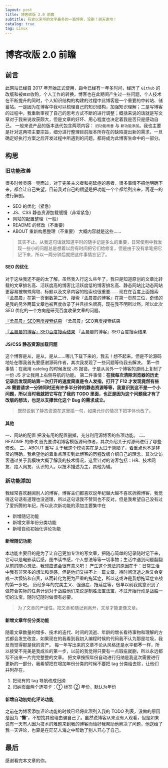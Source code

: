 ```yaml
---
layout: post
title: 博客改版 2.0 前瞻
subtitle: 有史以来写的文字最多的一篇博客，没删！谢天谢地！
catalog: true
tag: Linux
---
```


# 博客改版 2.0 前瞻

## 前言
此网站已经自 2017 年开始正式使用，距今已经有一年多时间，经历了 `Github` 的改版和被`微软`收购，个人工作的转换。博客也在此期间产生过一些问题，个人技术在不断提升的同时，个人知识结构的构建的过程中此博客是一个重要的中转站、储蓄站。一是因为在博客中我可以梳理自己的知识结构，加强知识理解；二是写博客的过程中，我重新审视了自己的思考方式不断的进行调整；概括来说的话就是写文章对于我来说收获颇大，但是文章的好坏、用心程度也决定着我是否只是感动自己。
一般来说产品的版本迭代包含两项内容： `旧功能改善` 与 `新功能添加`。我也主要是针对这两项主要宗旨，细分进行整理目前版本所存在的缺陷提出新的需求，一旦确定好执行方案之后开发过程中所遇到的问题，都将成为此博客生命中的一部分。
## 构思
### 旧功能改善
很多时候灵感一晃而过，对于完美主义者和拖延症的患者，很多事情不把他明确下来，都会让自己失望，目前我对自己的期望是把功能一个个都给列出来，再逐一的进行解剖。
* SEO 的优化（紧急）
* JS、CSS 静态资源加载缓慢（非常紧急）
* 网站的配置整理（一般）
* README 的修改（不重要）
* ABOUT 重新构思整理（不重要）
大概内容就是这些……
> 其实不止。从我这句话就知道平时的随手记是多么的重要，日常使用中我发现一些小的问题总是想着以后有时间把它们给修复，但是由于没有拿笔把它记下来，所以一两分钟后就把这件事情忘记了。


#### SEO 的优化
对于这块我还不是的太了解，虽然我入行这么些年了，我只是知道原创的文章比转载的文章排名高、活跃度高的博客比活跃度低的博客排名高、静态网站比动态网站更容易被蜘蛛爬取、标题以及文章内容的检索也很重要……
现在在百度上面搜索『孟晨晨』在第一页倒数第二行、搜索『孟晨晨的博客』在第一页前三位，奇怪的是我的另外两篇文章也被百度收录了并且排名很高，现在我不明所以然，所以此次 SEO 优化的一个方向是研究百度收录文章的问题。

[『孟晨晨』SEO百度搜索结果](http://mcc-blog.test.upcdn.net/img/post-revision2.0/mengchenchen-baidu-search-result.png)
『孟晨晨』SEO百度搜索结果

[『孟晨晨的博客』SEO百度搜索结果](http://mcc-blog.test.upcdn.net/img/post-revision2.0/mengchenchendeboke-baidu-search-result)
『孟晨晨的博客』SEO百度搜索结果



#### JS/CSS 静态资源加载问题
这个博客是从，是从，是从……哪儿下载下来的，我去！想不起来。但是不论源码地址在哪我首先要感谢源码作者，其次我发现了一些问题等待我去解决。
第一件事情：在我用 catelog 的时候发现 JS 报错，于是从另外一个博客的源码上复制了一份 JS 才让我用上右侧导航的功能。
第二件事情：**在我每次清除浏览器的历史记录后发现网站第一次打开的速度简直是令人发指，打开了 F12 才发现竟然有些 JS 需要请求一分钟同时还有许多半分钟的静态资源等等，我意识到这不是一个小问题，所以当时我就把它写在了我的 TODO 里面，也正是因为这个问题我才有了改版的想法，也足以支撑优化这个 Bug 的需求成立。**
> 既然说到了静态资源在这里插一句，如果允许的情况下把字体也改了。


#### 其他
一、网站的配置
把没有用的配置删掉，充分利用源博客的各项功能。
二、README 的修改
首先要讲明博客模版源码作者，其次介绍关于对源码进行了哪些修改。
三、ABOUT 重写
关于我这个模块实在是太过于简陋了，着重点也不是非常的明确。我希望他的着重点落实到此博客的历程改版介绍自己的理念，其次让访客通过关于我模块大概了解我的技术情况，这里针对的访客包括：HR、技术网友、路人网友、认识的人。以技术描述为主，其他为辅。
### 新功能添加
我经常喜欢翻阅别人的博客，博客主们都喜欢说年纪越大越不喜欢折腾博客，我觉得这句话有道理也没道理，所以这句话我不赞同也不反对。但是我希望自己没有过了爱折腾的年纪，所以此次新功能的添加主要集中在
* 新增随记功能
* 新增文章年份分类功能
* 新增自动初始化评论功能


#### 新增随记功能
本功能主要目的是为了让自己更加专注的写文章，把随心简单的记录随时记下来，它可以是电影读后感，图书读书感，个人想法等等一切事物；生活中遇到问题翻翻从前的随心想法，我想应该会很有意义吧！
产生这个想法的原因在于：日常生活中我有非常多的想法和灵感，但是他们又拼不上一篇文章，待时间流逝之后又会变成一次懊恼和自责，从而转化为更为严重的拖延症，所以这或许是我想拖延症宣战的第一步吧。
历经多年的完美主义、强迫症、拖延症等，很早以前我就意识到了做符合实际的任务计划对于战胜他们来说是制胜法宝法宝，不过开始行动是战胜一切的法宝，随时记随时做很有必要。
> 为了文章的严谨性，把文章和随记剥离开，文章才能更像文章。


#### 新增文章年份分类功能
随着文章数量的增多、技术的迭代、时间的流逝、年龄的增长看待事物和理解的方式都会发生改变，如果现在的我看到我初入编程时候的代码我不认为那是垃圾，我反而觉得那是我的资产。
每一年写出来的文章不论从风格还是水平都**不**一样，所以接受不完美是我成长的第一步，以前的我觉得只要有一点瑕疵就删，所以永远都写不出来一片完完整整的文章。
把文章按照年份自动进行归纳是我这次需要进行更新的一部分，我希望把在增加年份分类的时候不要把 tag 分类给去除，让他们并列存在，
1. 把现有的 tag 导航改成归纳
2. 归纳页面两个选项卡：① 标签 ② 年份，默认为年份


#### 新增自动初始化评论功能
之前在为博客添加评论功能的时候已经将此项列入我的 TODO 列表，没做的原因是因为 “**懒**”，不想找其他理由骗自己了。虽然说博客从来没有人观看，但是如果说有一天有人因为技术的难题来到我的博客而恰好我帮助他解决了问题，他送给了我一天评论，也算是在茫茫人海之中帮助了别人开心了自己。
## 最后
感谢看完本文章的你。

